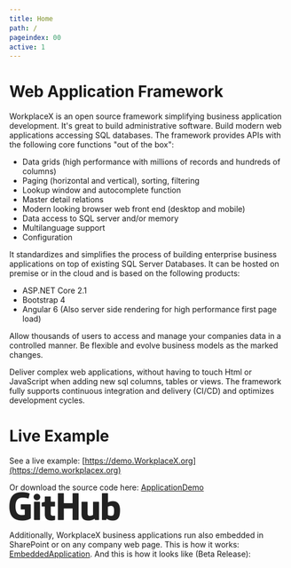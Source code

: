 ```yaml
---
title: Home
path: /
pageindex: 00
active: 1
--- 
```


# Web Application Framework
WorkplaceX is an open source framework simplifying business application development. It's great to build administrative software. Build modern web applications accessing SQL databases. The framework provides APIs with the following core functions "out of the box":

* Data grids (high performance with millions of records and hundreds of columns)
* Paging (horizontal and vertical), sorting, filtering
* Lookup window and autocomplete function
* Master detail relations
* Modern looking browser web front end (desktop and mobile)
* Data access to SQL server and/or memory
* Multilanguage support
* Configuration

It standardizes and simplifies the process of building enterprise business applications on top of existing SQL Server Databases. It can be hosted on premise or in the cloud and is based on the following products:

* ASP.NET Core 2.1
* Bootstrap 4
* Angular 6 (Also server side rendering for high performance first page load)

Allow thousands of users to access and manage your companies data in a controlled manner. Be flexible and evolve business models as the marked changes.

Deliver complex web applications, without having to touch Html or JavaScript when adding new sql columns, tables or views. The framework fully supports continuous integration and delivery (CI/CD) and optimizes development cycles.

# Live Example

See a live example: [https://demo.WorkplaceX.org](https://demo.workplacex.org)

Or download the source code here: [ApplicationDemo](https://github.com/WorkplaceX/ApplicationDemo)
![GitHub](Doc/GitHub-Logo.png)

Additionally, WorkplaceX business applications run also embedded in SharePoint or on any company web page. This is how it works: [EmbeddedApplication](https://github.com/WorkplaceX/Framework/wiki/Embedded-Application). And this is how it looks like (Beta Release):

